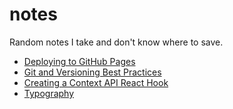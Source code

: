 # notes

Random notes I take and don't know where to save.

- [Deploying to GitHub Pages](https://github.com/SplinterDev/notes/blob/main/deploying-to-gh-pages.md)
- [Git and Versioning Best Practices](https://github.com/SplinterDev/notes/blob/main/conventions.md)
- [Creating a Context API React Hook](https://github.com/SplinterDev/notes/blob/main/context-notes.md)
- [Typography](https://github.com/SplinterDev/notes/blob/main/typography/typography.md)
